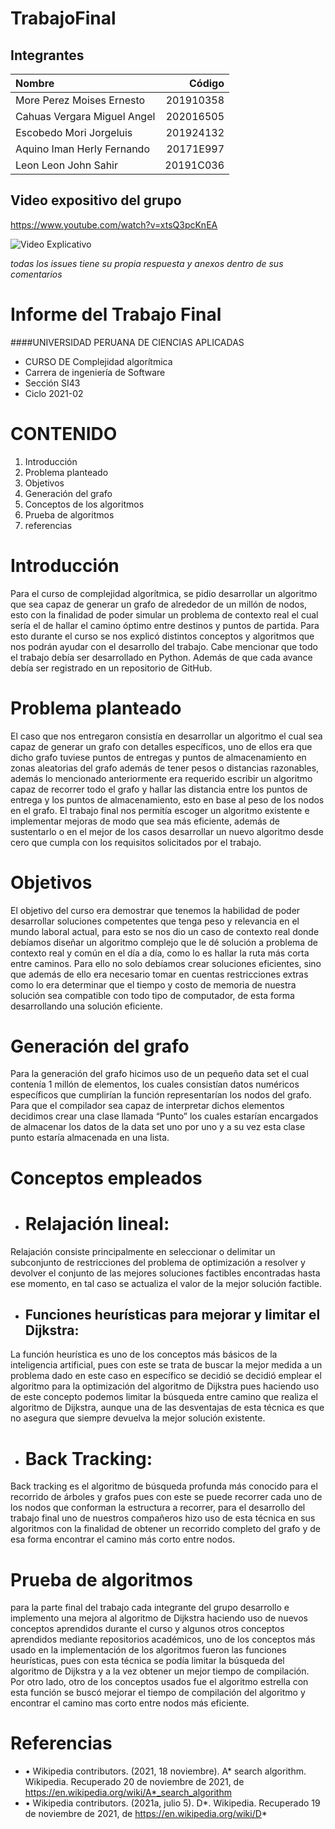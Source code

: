 # TrabajoFinal
## Integrantes
| Nombre     | Código | 
| :---        |    ----:   |       
|  More Perez Moises Ernesto      | 201910358 | 
| Cahuas Vergara Miguel Angel   | 202016505 | 
| Escobedo Mori Jorgeluis| 201924132 |
| Aquino Iman Herly Fernando| 20171E997 |
| Leon Leon John Sahir| 20191C036 |
## Video expositivo del grupo
https://www.youtube.com/watch?v=xtsQ3pcKnEA

![Video Explicativo](link)

*todas los issues tiene su propia respuesta y anexos dentro de sus comentarios*

# Informe del Trabajo Final

####UNIVERSIDAD PERUANA DE CIENCIAS APLICADAS

- CURSO DE Complejidad algorítmica
- Carrera de ingeniería de Software
- Sección SI43
- Ciclo 2021-02

# CONTENIDO
1.	Introducción
2.	Problema planteado
3.	Objetivos
4.	Generación del grafo
5.	Conceptos de los algoritmos
6.	Prueba de algoritmos
7.	referencias

# Introducción
Para el curso de complejidad algorítmica, se pidio desarrollar un algoritmo que sea capaz de generar un grafo de alrededor de un millón de nodos, esto con la finalidad de poder simular un problema de contexto real el cual sería el de hallar el camino óptimo entre destinos y puntos de partida. Para esto durante el curso se nos explicó distintos conceptos y algoritmos que nos podrán ayudar con el desarrollo del trabajo. Cabe mencionar que todo el trabajo debía ser desarrollado en Python. Además de que cada avance debía ser registrado en un repositorio de GitHub.

# Problema planteado
El caso que nos entregaron consistía en desarrollar un algoritmo el cual sea capaz de generar un grafo con detalles específicos, uno de ellos era que dicho grafo tuviese puntos de entregas y puntos de almacenamiento en zonas aleatorias del grafo además de tener pesos o distancias razonables, además lo mencionado anteriormente era requerido escribir un algoritmo capaz de recorrer todo el grafo y hallar las distancia entre los puntos de entrega y los puntos de almacenamiento, esto en base al peso de los nodos en el grafo.  El trabajo final nos permitía escoger un algoritmo existente e implementar mejoras de modo que sea más eficiente, además de sustentarlo o en el mejor de los casos desarrollar un nuevo algoritmo desde cero que cumpla con los requisitos solicitados por el trabajo.

# Objetivos
El objetivo del curso era demostrar que tenemos la habilidad de poder desarrollar soluciones competentes que tenga peso y relevancia en el mundo laboral actual, para esto se nos dio un caso de contexto real donde debíamos diseñar un algoritmo complejo que le dé solución a problema de contexto real y común en el día a día, como lo es hallar la ruta más corta entre caminos. Para ello no solo debíamos crear soluciones eficientes, sino que además de ello era necesario tomar en cuentas restricciones extras como lo era determinar que el tiempo y costo de memoria de nuestra solución sea compatible con todo tipo de computador, de esta forma desarrollando una solución eficiente. 

# Generación del grafo
Para la generación del grafo hicimos uso de un pequeño data set el cual contenía 1 millón de elementos, los cuales consistían datos numéricos específicos que cumplirían la función representarían los nodos del grafo. Para que el compilador sea capaz de interpretar dichos elementos decidimos crear una clase llamada “Punto” los cuales estarían encargados de almacenar los datos de la data set uno por uno y a su vez esta clase punto estaría almacenada en una lista. 

# Conceptos empleados
- # Relajación lineal:  
Relajación consiste principalmente en seleccionar o delimitar un subconjunto de restricciones del problema de optimización a resolver y devolver el conjunto de las mejores soluciones factibles encontradas hasta ese momento, en tal caso se actualiza el valor de la mejor solución factible.

- ## Funciones heurísticas para mejorar y limitar el Dijkstra:
La función heurística es uno de los conceptos más básicos de la inteligencia artificial, pues con este se trata de buscar la mejor medida a un problema dado en este caso en específico se decidió se decidió emplear el algoritmo para la optimización del algoritmo de Dijkstra pues haciendo uso de este concepto podemos limitar la búsqueda entre camino que realiza el algoritmo de Dijkstra, aunque una de las desventajas de esta técnica es que no asegura que siempre devuelva la mejor solución existente. 
 
- # Back Tracking:
Back tracking es el algoritmo de búsqueda profunda más conocido para el recorrido de árboles y grafos pues con este se puede recorrer cada uno de los nodos que conforman la estructura a recorrer, para el desarrollo del trabajo final uno de nuestros compañeros hizo uso de esta técnica en sus algoritmos con la finalidad de obtener un recorrido completo del grafo y de esa forma encontrar el camino más corto entre nodos. 


# Prueba de algoritmos
para la parte final del trabajo cada integrante del grupo desarrollo e implemento una mejora al algoritmo de Dijkstra haciendo uso de nuevos conceptos aprendidos durante el curso y algunos otros conceptos aprendidos mediante repositorios académicos, uno de los conceptos más usado en la implementación de los algoritmos fueron las funciones heurísticas, pues con esta técnica se podía limitar la búsqueda del algoritmo de Dijkstra y a la vez obtener un mejor tiempo de compilación. Por otro lado, otro de los conceptos usados fue el algoritmo estrella con esta función se buscó mejorar el tiempo de compilación del algoritmo y encontrar el camino mas corto entre nodos más eficiente.

# Referencias
- •	Wikipedia contributors. (2021, 18 noviembre). A* search algorithm. Wikipedia.
 Recuperado 20 de noviembre de 2021, de https://en.wikipedia.org/wiki/A*_search_algorithm
- •	Wikipedia contributors. (2021a, julio 5). D*. Wikipedia. Recuperado 19 de noviembre de 2021, de https://en.wikipedia.org/wiki/D*
